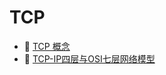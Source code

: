 # TCP

* 📄 [TCP 概念](siyuan://blocks/20231110105237-xe07lbf)
* 📄 [TCP-IP四层与OSI七层网络模型](siyuan://blocks/20231110105237-4ef08kr)

‍
